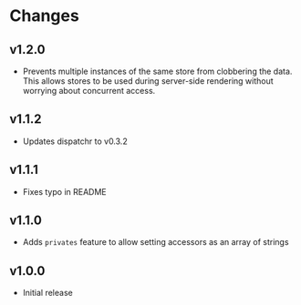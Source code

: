 # Changes

## v1.2.0

 * Prevents multiple instances of the same store from clobbering the data. This
   allows stores to be used during server-side rendering without worrying about
   concurrent access.

## v1.1.2

 * Updates dispatchr to v0.3.2

## v1.1.1

 * Fixes typo in README

## v1.1.0

 * Adds `privates` feature to allow setting accessors as an array of strings

## v1.0.0

 * Initial release
